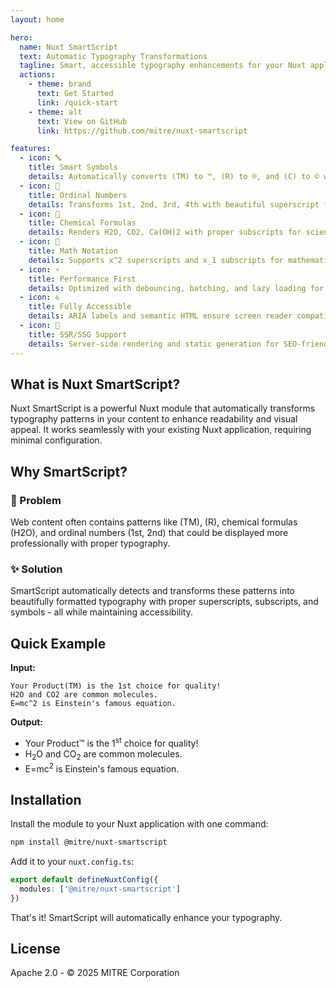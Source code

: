 ```yaml
---
layout: home

hero:
  name: Nuxt SmartScript
  text: Automatic Typography Transformations
  tagline: Smart, accessible typography enhancements for your Nuxt applications
  actions:
    - theme: brand
      text: Get Started
      link: /quick-start
    - theme: alt
      text: View on GitHub
      link: https://github.com/mitre/nuxt-smartscript

features:
  - icon: 🔤
    title: Smart Symbols
    details: Automatically converts (TM) to ™, (R) to ®, and (C) to © with proper positioning
  - icon: 🔢
    title: Ordinal Numbers
    details: Transforms 1st, 2nd, 3rd, 4th with beautiful superscript formatting
  - icon: 🧪
    title: Chemical Formulas
    details: Renders H2O, CO2, Ca(OH)2 with proper subscripts for scientific content
  - icon: 📐
    title: Math Notation
    details: Supports x^2 superscripts and x_1 subscripts for mathematical expressions
  - icon: ⚡
    title: Performance First
    details: Optimized with debouncing, batching, and lazy loading for smooth user experience
  - icon: ♿
    title: Fully Accessible
    details: ARIA labels and semantic HTML ensure screen reader compatibility
  - icon: 🚀
    title: SSR/SSG Support
    details: Server-side rendering and static generation for SEO-friendly content (v0.4.0)
---
```


## What is Nuxt SmartScript?

Nuxt SmartScript is a powerful Nuxt module that automatically transforms typography patterns in your content to enhance readability and visual appeal. It works seamlessly with your existing Nuxt application, requiring minimal configuration.

## Why SmartScript?

### 🎯 Problem

Web content often contains patterns like (TM), (R), chemical formulas (H2O), and ordinal numbers (1st, 2nd) that could be displayed more professionally with proper typography.

### ✨ Solution

SmartScript automatically detects and transforms these patterns into beautifully formatted typography with proper superscripts, subscripts, and symbols - all while maintaining accessibility.

## Quick Example

**Input:**
```
Your Product(TM) is the 1st choice for quality!
H2O and CO2 are common molecules.
E=mc^2 is Einstein's famous equation.
```

**Output:**
- Your Product™ is the 1<sup>st</sup> choice for quality!
- H<sub>2</sub>O and CO<sub>2</sub> are common molecules.
- E=mc<sup>2</sup> is Einstein's famous equation.

## Installation

Install the module to your Nuxt application with one command:

```bash
npm install @mitre/nuxt-smartscript
```

Add it to your `nuxt.config.ts`:

```typescript
export default defineNuxtConfig({
  modules: ['@mitre/nuxt-smartscript']
})
```

That's it! SmartScript will automatically enhance your typography.

## License

Apache 2.0 - © 2025 MITRE Corporation